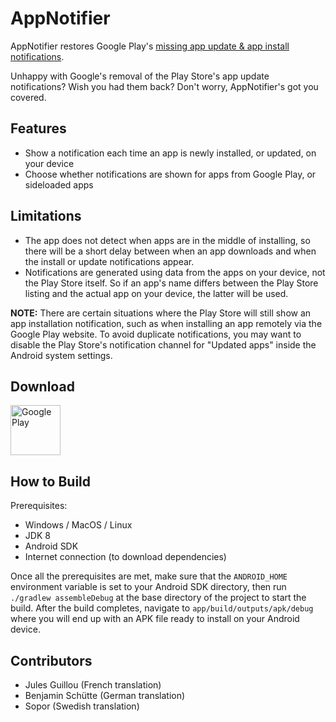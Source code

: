 # AppNotifier

AppNotifier restores Google Play's [missing app update & app install notifications](https://www.androidpolice.com/2020/01/14/play-store-notifications-no-longer-showing-up-for-updated-apps/).

Unhappy with Google's removal of the Play Store's app update notifications? Wish you had them back? Don't worry, AppNotifier's got you covered.

## Features
* Show a notification each time an app is newly installed, or updated, on your device
* Choose whether notifications are shown for apps from Google Play, or sideloaded apps

## Limitations
* The app does not detect when apps are in the middle of installing, so there will be a short delay between when an app downloads and when the install or update notifications appear.
* Notifications are generated using data from the apps on your device, not the Play Store itself. So if an app's name differs between the Play Store listing and the actual app on your device, the latter will be used.

**NOTE:** There are certain situations where the Play Store will still show an app installation notification, such as when installing an app remotely via the Google Play website.  To avoid duplicate notifications, you may want to disable the Play Store's notification channel for "Updated apps" inside the Android system settings.

## Download
[<img src="https://play.google.com/intl/en_us/badges/images/generic/en_badge_web_generic.png"
      alt="Google Play"
      height="80"
      align="middle">](https://play.google.com/store/apps/details?id=com.farmerbb.appnotifier)

## How to Build
Prerequisites:
* Windows / MacOS / Linux
* JDK 8
* Android SDK
* Internet connection (to download dependencies)

Once all the prerequisites are met, make sure that the `ANDROID_HOME` environment variable is set to your Android SDK directory, then run `./gradlew assembleDebug` at the base directory of the project to start the build. After the build completes, navigate to `app/build/outputs/apk/debug` where you will end up with an APK file ready to install on your Android device.

## Contributors

* Jules Guillou (French translation)
* Benjamin Schütte (German translation)
* Sopor (Swedish translation)
